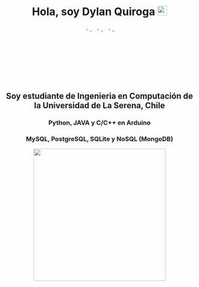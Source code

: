 <h1 align="center">Hola, soy Dylan Quiroga <img src="https://media.giphy.com/media/hvRJCLFzcasrR4ia7z/giphy.gif" width="25px"></h1>
<p align="center">
  <a href="https://www.instagram.com/_.dicklan._/">
    <img src="https://img.icons8.com/fluent/48/000000/instagram-new.png" width="3.5%"/>
  </a><span>&nbsp;</span>
  <a href="mailto:dylanquiroga14@gmail.com">
    <img src="https://img.icons8.com/fluent/48/000000/gmail.png" width="3.5%"/>
  </a><span>&nbsp;</span>
  <a href="discordapp.com/users/728362675352109067">
    <img src="https://cdn.icon-icons.com/icons2/3053/PNG/512/discord_macos_bigsur_icon_190238.png" width="3.5%"/>
  </a><span>&nbsp;</span>
</p>
<h2 align="center">Soy estudiante de Ingenieria en Computación de la Universidad de La Serena, Chile</h2>
<h3 align="center">Python, JAVA y C/C++ en Arduino</h3>
<h3 align="center">MySQL, PostgreSQL, SQLite y NoSQL (MongoDB)</h3>

<p align="center">
  <a href="https://matias.me/nsfw/">
  <img align="center" src="https://github-readme-stats.vercel.app/api/top-langs/?username=DylanQuiroga&hide=ASP.NET,jupyternotebook&theme=dark&hide_langs_below=35" height="350px"/>
  </a>
</p>

